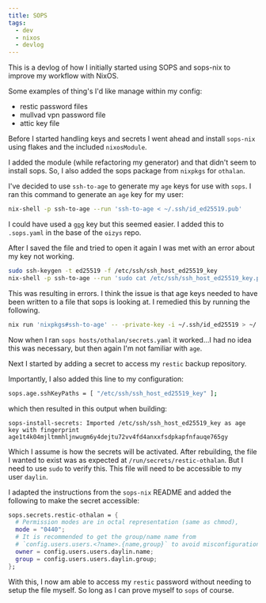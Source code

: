 ```yaml
---
title: SOPS
tags:
  - dev
  - nixos
  - devlog
---
```


This is a devlog of how I initially started using SOPS and sops-nix to improve my workflow with NixOS.

Some examples of thing's I'd like manage within my config:

- restic password files
- mullvad vpn password file
- attic key file

Before I started handling keys and secrets I went ahead and install `sops-nix` using flakes and the included `nixosModule`.

I added the module (while refactoring my generator) and that didn't seem to install sops.
So, I also added the sops package from `nixpkgs` for `othalan`.

I've decided to use `ssh-to-age` to generate my `age` keys for use with `sops`.
I ran this command to generate an `age` key for my user:

```sh
nix-shell -p ssh-to-age --run 'ssh-to-age < ~/.ssh/id_ed25519.pub'
```
I could have used a [`gpg`](./hvxi-pgp-signing-keys.md) key but this seemed easier.
I added this to `.sops.yaml` in the base of the `oizys` repo.

After I saved the file and tried to open it again I was met with an error about my key not working.

```sh
sudo ssh-keygen -t ed25519 -f /etc/ssh/ssh_host_ed25519_key
nix-shell -p ssh-to-age --run 'sudo cat /etc/ssh/ssh_host_ed25519_key.pub | ssh-to-age'
```

This was resulting in errors. I think the issue is that age keys needed to have been written to a file that sops is looking at.
I remedied this by running the following.

```sh
nix run 'nixpkgs#ssh-to-age' -- -private-key -i ~/.ssh/id_ed25519 > ~/.config/sops/age/keys.txt
```
Now when I ran `sops hosts/othalan/secrets.yaml` it worked...I had no idea this was necessary, but then again I'm not familiar with `age`.

Next I started by adding a secret to access my `restic` backup repository.

Importantly, I also added this line to my configuration:

```sh
sops.age.sshKeyPaths = [ "/etc/ssh/ssh_host_ed25519_key" ];
```
which then resulted in this output when building:

```text
sops-install-secrets: Imported /etc/ssh/ssh_host_ed25519_key as age key with fingerprint age1t4k04mjltmmhljnwugm6y4dejtu72vv4fd4anxxfsdpkapfnfauqe765gy
```

Which I assume is how the secrets will be activated.
After rebuilding, the file I wanted to exist was as expected at `/run/secrets/restic-othalan`.
But I need to use `sudo` to verify this.
This file will need to be accessible to my user `daylin`.

I adapted the instructions from the `sops-nix` README and added the following to make the secret accessible:

```nix
sops.secrets.restic-othalan = {
  # Permission modes are in octal representation (same as chmod),
  mode = "0440";
  # It is recommended to get the group/name name from
  # `config.users.users.<?name>.{name,group}` to avoid misconfiguration
  owner = config.users.users.daylin.name;
  group = config.users.users.daylin.group;
};

```

With this, I now am able to access my `restic` password without needing to setup the file myself.
So long as I can prove myself to `sops` of course.
